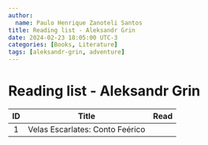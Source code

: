 ```yaml
---
author:
  name: Paulo Henrique Zanoteli Santos
title: Reading list - Aleksandr Grin
date: 2024-02-23 18:05:00 UTC-3
categories: [Books, Literature]
tags: [aleksandr-grin, adventure]
---
```


# Reading list - Aleksandr Grin

| ID  | Title                           | Read |
|:---:| ------------------------------- |:----:|
| 1   | Velas Escarlates: Conto Feérico |      |
